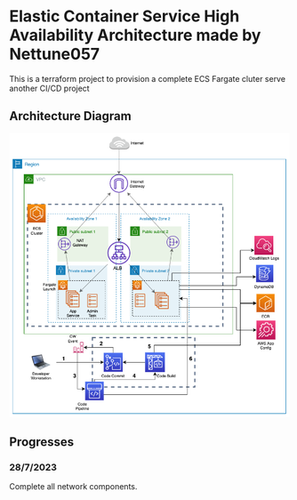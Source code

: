 # Elastic Container Service High Availability Architecture made by Nettune057

This is a terraform project to provision a complete ECS Fargate cluter serve another CI/CD project

## Architecture Diagram

![alt text](./demo.png)

## Progresses

### 28/7/2023

Complete all network components.